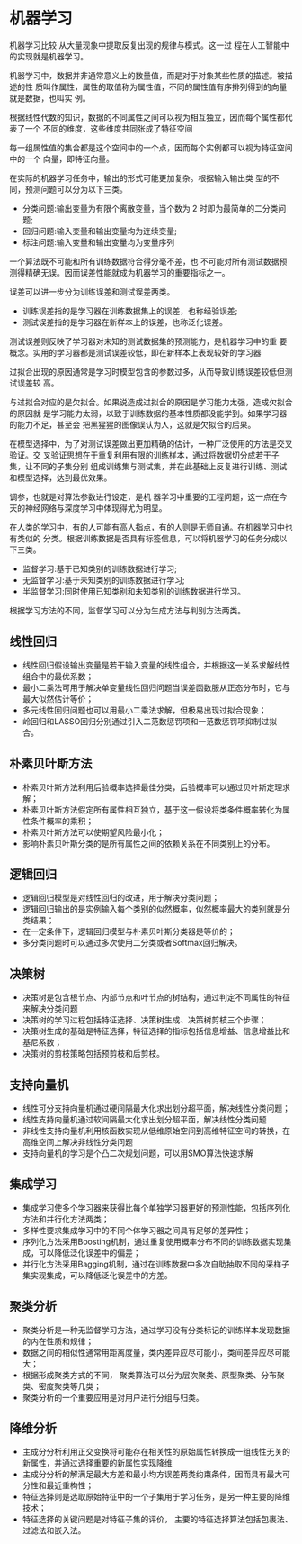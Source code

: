 

# 机器学习

 机器学习比较
从大量现象中提取反复出现的规律与模式。这一过 程在人工智能中的实现就是机器学习。

机器学习中，数据并非通常意义上的数量值，而是对于对象某些性质的描述。被描述的性 质叫作属性，属性的取值称为属性值，不同的属性值有序排列得到的向量就是数据，也叫实 例。





根据线性代数的知识，数据的不同属性之间可以视为相互独立，因而每个属性都代表了一个 不同的维度，这些维度共同张成了特征空间



每一组属性值的集合都是这个空间中的一个点，因而每个实例都可以视为特征空间中的一个 向量，即特征向量。



在实际的机器学习任务中，输出的形式可能更加复杂。根据输入输出类 型的不同，预测问题可以分为以下三类。

- 分类问题:输出变量为有限个离散变量，当个数为 2 时即为最简单的二分类问题;
-  回归问题:输入变量和输出变量均为连续变量; 
- 标注问题:输入变量和输出变量均为变量序列



一个算法既不可能和所有训练数据符合得分毫不差，也
不可能对所有测试数据预测得精确无误。因而误差性能就成为机器学习的重要指标之一。



误差可以进一步分为训练误差和测试误差两类。

- 训练误差指的是学习器在训练数据集上的误差，也称经验误差;
- 测试误差指的是学习器在新样本上的误差，也称泛化误差。



测试误差则反映了学习器对未知的测试数据集的预测能力，是机器学习中的重 要概念。实用的学习器都是测试误差较低，即在新样本上表现较好的学习器



过拟合出现的原因通常是学习时模型包含的参数过多，从而导致训练误差较低但测试误差较 高。



与过拟合对应的是欠拟合。如果说造成过拟合的原因是学习能力太强，造成欠拟合的原因就 是学习能力太弱，以致于训练数据的基本性质都没能学到。如果学习器的能力不足，甚至会 把黑猩猩的图像误认为人，这就是欠拟合的后果。



在模型选择中，为了对测试误差做出更加精确的估计，一种广泛使用的方法是交叉验证。交 叉验证思想在于重复利用有限的训练样本，通过将数据切分成若干子集，让不同的子集分别 组成训练集与测试集，并在此基础上反复进行训练、测试和模型选择，达到最优效果。



调参，也就是对算法参数进行设定，是机 器学习中重要的工程问题，这一点在今天的神经网络与深度学习中体现得尤为明显。



在人类的学习中，有的人可能有高人指点，有的人则是无师自通。在机器学习中也有类似的
分类。根据训练数据是否具有标签信息，可以将机器学习的任务分成以下三类。

- 监督学习:基于已知类别的训练数据进行学习; 
- 无监督学习:基于未知类别的训练数据进行学习; 
- 半监督学习:同时使用已知类别和未知类别的训练数据进行学习。



根据学习方法的不同，监督学习可以分为生成方法与判别方法两类。



## 线性回归
 
- 线性回归假设输出变量是若干输入变量的线性组合，并根据这一关系求解线性组合中的最优系数；
- 最小二乘法可用于解决单变量线性回归问题当误差函数服从正态分布时，它与最大似然估计等价；
- 多元线性回归问题也可以用最小二乘法求解，但极易出现过拟合现象；
- 岭回归和LASSO回归分别通过引入二范数惩罚项和一范数惩罚项抑制过拟合。

## 朴素贝叶斯方法
- 朴素贝叶斯方法利用后验概率选择最佳分类，后验概率可以通过贝叶斯定理求解；
- 朴素贝叶斯方法假定所有属性相互独立，基于这一假设将类条件概率转化为属性条件概率的乘积；
- 朴素贝叶斯方法可以使期望风险最小化；
- 影响朴素贝叶斯分类的是所有属性之间的依赖关系在不同类别上的分布。

## 逻辑回归
- 逻辑回归模型是对线性回归的改进，用于解决分类问题；
- 逻辑回归输出的是实例输入每个类别的似然概率，似然概率最大的类别就是分类结果；
-  在一定条件下，逻辑回归模型与朴素贝叶斯分类器是等价的；
- 多分类问题时可以通过多次使用二分类或者Softmax回归解决。

## 决策树
-  决策树是包含根节点、内部节点和叶节点的树结构，通过判定不同属性的特征来解决分类问题
- 决策树的学习过程包括特征选择、决策树生成、决策树剪枝三个步骤；
- 决策树生成的基础是特征选择，特征选择的指标包括信息增益、信息增益比和基尼系数；
- 决策树的剪枝策略包括预剪枝和后剪枝。

## 支持向量机
- 线性可分支持向量机通过硬间隔最大化求出划分超平面，解决线性分类问题；
- 线性支持向量机通过软间隔最大化求出划分超平面，解决线性分类问题
- 非线性支持向量机利用核函数实现从低维原始空间到高维特征空间的转换，在高维空间上解决非线性分类问题
- 支持向量机的学习是个凸二次规划问题，可以用SMO算法快速求解

## 集成学习
- 集成学习使多个学习器来获得比每个单独学习器更好的预测性能，包括序列化方法和并行化方法两类；
-  多样性要求集成学习中的不同个体学习器之间具有足够的差异性；
- 序列化方法采用Boosting机制，通过重复使用概率分布不同的训练数据实现集成，可以降低泛化误差中的偏差；
-  并行化方法采用Bagging机制，通过在训练数据中多次自助抽取不同的采样子集实现集成，可以降低泛化误差中的方差。


## 聚类分析
- 聚类分析是一种无监督学习方法，通过学习没有分类标记的训练样本发现数据的内在性质和规律；
- 数据之间的相似性通常用距离度量，类内差异应尽可能小，类间差异应尽可能大；
- 根据形成聚类方式的不同， 聚类算法可以分为层次聚类、原型聚类、分布聚类、密度聚类等几类；
- 聚类分析的一个重要应用是对用户进行分组与归类。

## 降维分析
- 主成分分析利用正交变换将可能存在相关性的原始属性转换成一组线性无关的新属性，并通过选择重要的新属性实现降维
- 主成分分析的解满足最大方差和最小均方误差两类约束条件，因而具有最大可分性和最近重构性；
- 特征选择则是选取原始特征中的一个子集用于学习任务，是另一种主要的降维技术；
- 特征选择的关键问题是对特征子集的评价， 主要的特征选择算法包括包裹法、过滤法和嵌入法。
